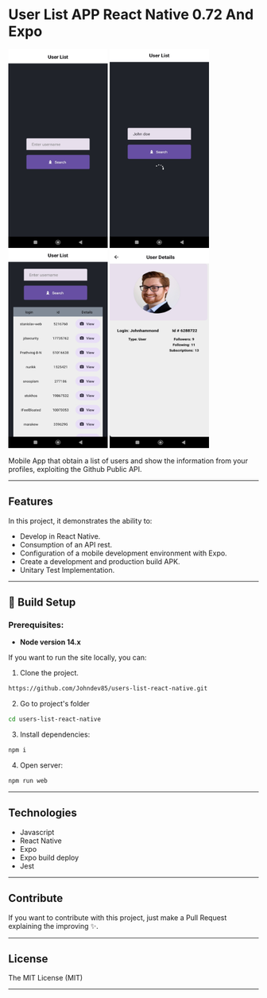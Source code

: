 # User List APP React Native 0.72 And Expo

<div>
<img src="assets/capture.jpg"  width="200" height="400">
<img src="assets/capture2.jpg" width="200" height="400">
</div>
<div>
<img src="assets/capture3.jpg" width="200" height="400">
<img src="assets/capture4.jpg" width="200" height="400">
</div>

Mobile App that obtain a list of users and show the information from your profiles, exploiting the Github Public API.

---

## Features

In this project, it demonstrates the ability to:

- Develop in React Native.
- Consumption of an API rest.
- Configuration of a mobile development environment with Expo.
- Create a development and production build APK.
- Unitary Test Implementation.

---

## 🚀 Build Setup

### Prerequisites:

- **Node version 14.x**

If you want to run the site locally, you can:

1. Clone the project.

```bash
https://github.com/Johndev85/users-list-react-native.git
```

2. Go to project's folder

```bash
cd users-list-react-native
```

3. Install dependencies:

```bash
npm i
```

4. Open server:

```bash
npm run web
```

---

## Technologies

- Javascript
- React Native
- Expo
- Expo build deploy
- Jest

---

## Contribute

If you want to contribute with this project, just make a Pull Request explaining the improving ✨.

---

## License

The MIT License (MIT)

---
